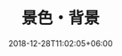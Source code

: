 ---
title: "景色・背景"
date: 2018-12-28T11:02:05+06:00
description: "植物や建物を中心にした書き方についてのメモです。"
type : "docs"
---